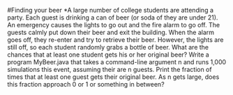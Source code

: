 
#Finding your beer
 *A large number of college students are attending a party. Each guest is drinking a can of beer (or soda of they are under 21). An emergency causes the lights to go out and the fire alarm to go off. The guests calmly put down their beer and exit the building. When the alarm goes off, they re-enter and try to retrieve their beer. However, the lights are still off, so each student randomly grabs a bottle of beer. What are the chances that at least one student gets his or her original beer? Write a program MyBeer.java that takes a command-line argument n and runs 1,000 simulations this event, assuming their are n guests. Print the fraction of times that at least one guest gets their original beer. As n gets large, does this fraction approach 0 or 1 or something in between?
